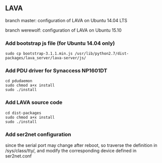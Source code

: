 ## LAVA
branch master: configuration of LAVA on Ubuntu 14.04 LTS

branch werewolf: configuration of LAVA on Ubuntu 15.10

### Add bootstrap js file (for Ubuntu 14.04 only)
```shell
sudo cp bootstrap-3.1.1.min.js /usr/lib/python2.7/dist-packages/lava_server/lava-server/js/
```
### Add PDU driver for Synaccess NP1601DT
```shell
cd pdudaemon
sudo chmod a+x install
sudo ./install
```

### Add LAVA source code
```shell
cd dist-packages
sudo chmod a+x install
sudo ./install
```

### Add ser2net configuration
since the serial port may change after reboot, so traverse the definition in /sys/class/tty/, and modify the corresponding device defined in ser2net.conf
